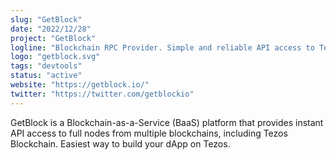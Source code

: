 ```yaml
---
slug: "GetBlock"
date: "2022/12/28"
project: "GetBlock"
logline: "Blockchain RPC Provider. Simple and reliable API access to Tezos Blockchain"
logo: "getblock.svg"
tags: "devtools"
status: "active"
website: "https://getblock.io/"
twitter: "https://twitter.com/getblockio"
---
```


GetBlock is a Blockchain-as-a-Service (BaaS) platform that provides instant API access to full nodes from multiple blockchains, including Tezos Blockchain. Easiest way to build your dApp on Tezos.
